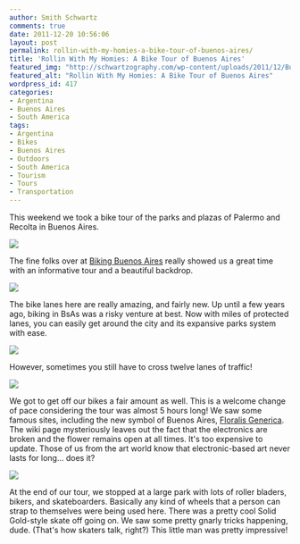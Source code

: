 ```yaml
---
author: Smith Schwartz
comments: true
date: 2011-12-20 10:56:06
layout: post
permalink: rollin-with-my-homies-a-bike-tour-of-buenos-aires/
title: 'Rollin With My Homies: A Bike Tour of Buenos Aires'
featured_img: "http://schwartzography.com/wp-content/uploads/2011/12/BuenosAiresTraffic.jpg"
featured_alt: "Rollin With My Homies: A Bike Tour of Buenos Aires"
wordpress_id: 417
categories:
- Argentina
- Buenos Aires
- South America
tags:
- Argentina
- Bikes
- Buenos Aires
- Outdoors
- South America
- Tourism
- Tours
- Transportation
---
```


This weekend we took a bike tour of the parks and plazas of Palermo and Recolta in Buenos Aires.

![](http://schwartzography.com/wp-content/uploads/2011/12/IMG_5451.jpg)

The fine folks over at [Biking Buenos Aires](http://www.bikingbuenosaires.com/) really showed us a great time with an informative tour and a beautiful backdrop.

![](http://schwartzography.com/wp-content/uploads/2011/12/IMG_5498.jpg)

The bike lanes here are really amazing, and fairly new. Up until a few years ago, biking in BsAs was a risky venture at best. Now with miles of protected lanes, you can easily get around the city and its expansive parks system with ease.

![](http://schwartzography.com/wp-content/uploads/2011/12/IMG_5458.jpg)

However, sometimes you still have to cross twelve lanes of traffic!

![](http://schwartzography.com/wp-content/uploads/2011/12/IMG_5490.jpg)

We got to get off our bikes a fair amount as well. This is a welcome change of pace considering the tour was almost 5 hours long! We saw some famous sites, including the new symbol of Buenos Aires, [Floralis Generica](http://en.wikipedia.org/wiki/Floralis_Gen%C3%A9rica). The wiki page mysteriously leaves out the fact that the electronics are broken and the flower remains open at all times. It's too expensive to update. Those of us from the art world know that electronic-based art never lasts for long... does it?

![](http://schwartzography.com/wp-content/uploads/2011/12/IMG_55101.jpg)

At the end of our tour, we stopped at a large park with lots of roller bladers, bikers, and skateboarders. Basically any kind of wheels that a person can strap to themselves were being used here. There was a pretty cool Solid Gold-style skate off going on. We saw some pretty gnarly tricks happening, dude. (That's how skaters talk, right?) This little man was pretty impressive!




